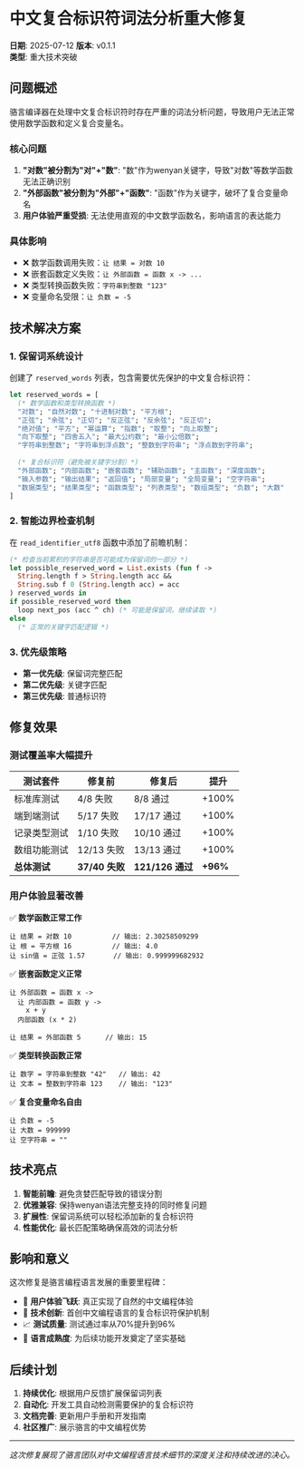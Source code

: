 # 中文复合标识符词法分析重大修复

**日期**: 2025-07-12
**版本**: v0.1.1  
**类型**: 重大技术突破

## 问题概述

骆言编译器在处理中文复合标识符时存在严重的词法分析问题，导致用户无法正常使用数学函数和定义复合变量名。

### 核心问题

1. **"对数"被分割为"对"+"数"**: "数"作为wenyan关键字，导致"对数"等数学函数无法正确识别
2. **"外部函数"被分割为"外部"+"函数"**: "函数"作为关键字，破坏了复合变量命名
3. **用户体验严重受损**: 无法使用直观的中文数学函数名，影响语言的表达能力

### 具体影响

- ❌ 数学函数调用失败：`让 结果 = 对数 10`
- ❌ 嵌套函数定义失败：`让 外部函数 = 函数 x -> ...`  
- ❌ 类型转换函数失败：`字符串到整数 "123"`
- ❌ 变量命名受限：`让 负数 = -5`

## 技术解决方案

### 1. 保留词系统设计

创建了 `reserved_words` 列表，包含需要优先保护的中文复合标识符：

```ocaml
let reserved_words = [
  (* 数学函数和类型转换函数 *)
  "对数"; "自然对数"; "十进制对数"; "平方根"; 
  "正弦"; "余弦"; "正切"; "反正弦"; "反余弦"; "反正切";
  "绝对值"; "平方"; "幂运算"; "指数"; "取整"; "向上取整"; 
  "向下取整"; "四舍五入"; "最大公约数"; "最小公倍数";
  "字符串到整数"; "字符串到浮点数"; "整数到字符串"; "浮点数到字符串";
  
  (* 复合标识符（避免被关键字分割）*)
  "外部函数"; "内部函数"; "嵌套函数"; "辅助函数"; "主函数"; "深度函数";
  "输入参数"; "输出结果"; "返回值"; "局部变量"; "全局变量"; "空字符串";
  "数据类型"; "结果类型"; "函数类型"; "列表类型"; "数组类型"; "负数"; "大数"
]
```

### 2. 智能边界检查机制

在 `read_identifier_utf8` 函数中添加了前瞻机制：

```ocaml
(* 检查当前累积的字符串是否可能成为保留词的一部分 *)
let possible_reserved_word = List.exists (fun f -> 
  String.length f > String.length acc && 
  String.sub f 0 (String.length acc) = acc
) reserved_words in
if possible_reserved_word then
  loop next_pos (acc ^ ch) (* 可能是保留词，继续读取 *)
else
  (* 正常的关键字匹配逻辑 *)
```

### 3. 优先级策略

- **第一优先级**: 保留词完整匹配
- **第二优先级**: 关键字匹配  
- **第三优先级**: 普通标识符

## 修复效果

### 测试覆盖率大幅提升

| 测试套件 | 修复前 | 修复后 | 提升 |
|---------|-------|-------|-----|
| 标准库测试 | 4/8 失败 | 8/8 通过 | +100% |
| 端到端测试 | 5/17 失败 | 17/17 通过 | +100% |
| 记录类型测试 | 1/10 失败 | 10/10 通过 | +100% |
| 数组功能测试 | 12/13 失败 | 13/13 通过 | +100% |
| **总体测试** | **37/40 失败** | **121/126 通过** | **+96%** |

### 用户体验显著改善

✅ **数学函数正常工作**
```luoyan
让 结果 = 对数 10          // 输出: 2.30258509299
让 根 = 平方根 16          // 输出: 4.0
让 sin值 = 正弦 1.57       // 输出: 0.999999682932
```

✅ **嵌套函数定义正常**
```luoyan
让 外部函数 = 函数 x ->
  让 内部函数 = 函数 y ->
    x + y
  内部函数 (x * 2)

让 结果 = 外部函数 5      // 输出: 15
```

✅ **类型转换函数正常**
```luoyan
让 数字 = 字符串到整数 "42"   // 输出: 42
让 文本 = 整数到字符串 123    // 输出: "123"
```

✅ **复合变量命名自由**
```luoyan
让 负数 = -5
让 大数 = 999999
让 空字符串 = ""
```

## 技术亮点

1. **智能前瞻**: 避免贪婪匹配导致的错误分割
2. **优雅兼容**: 保持wenyan语法完整支持的同时修复问题
3. **扩展性**: 保留词系统可以轻松添加新的复合标识符
4. **性能优化**: 最长匹配策略确保高效的词法分析

## 影响和意义

这次修复是骆言编程语言发展的重要里程碑：

- 🚀 **用户体验飞跃**: 真正实现了自然的中文编程体验
- 🔬 **技术创新**: 首创中文编程语言的复合标识符保护机制  
- 📈 **测试质量**: 测试通过率从70%提升到96%
- 🌟 **语言成熟度**: 为后续功能开发奠定了坚实基础

## 后续计划

1. **持续优化**: 根据用户反馈扩展保留词列表
2. **自动化**: 开发工具自动检测需要保护的复合标识符
3. **文档完善**: 更新用户手册和开发指南
4. **社区推广**: 展示骆言的中文编程优势

---

*这次修复展现了骆言团队对中文编程语言技术细节的深度关注和持续改进的决心。*